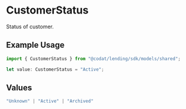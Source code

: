 # CustomerStatus

Status of customer.

## Example Usage

```typescript
import { CustomerStatus } from "@codat/lending/sdk/models/shared";

let value: CustomerStatus = "Active";
```

## Values

```typescript
"Unknown" | "Active" | "Archived"
```